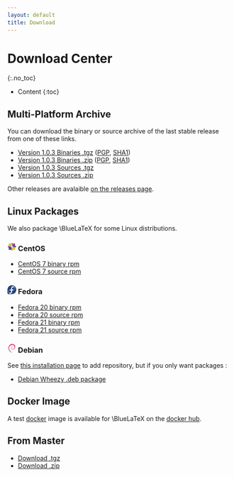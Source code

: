 ```yaml
---
layout: default
title: Download
---
```


Download Center
===============
{:.no_toc}

* Content
{:toc}

Multi-Platform Archive
----------------------

You can download the binary or source archive of the last stable release from one of these links.

 - [Version 1.0.3 Binaries .tgz](https://github.com/gnieh/bluelatex/releases/download/v1.0.3/bluelatex-1.0.3.tgz) ([PGP](https://github.com/gnieh/bluelatex/releases/download/v1.0.3/bluelatex-1.0.3.tgz.asc), [SHA1](https://github.com/gnieh/bluelatex/releases/download/v1.0.3/bluelatex-1.0.3.tgz.sha1))
 - [Version 1.0.3 Binaries .zip](https://github.com/gnieh/bluelatex/releases/download/v1.0.3/bluelatex-1.0.3.zip) ([PGP](https://github.com/gnieh/bluelatex/releases/download/v1.0.3/bluelatex-1.0.3.zip.asc), [SHA1](https://github.com/gnieh/bluelatex/releases/download/v1.0.3/bluelatex-1.0.3.zip.sha1))
 - [Version 1.0.3 Sources .tgz](https://github.com/gnieh/bluelatex/archive/v1.0.3.tar.gz)
 - [Version 1.0.3 Sources .zip](https://github.com/gnieh/bluelatex/archive/v1.0.3.zip)

Other releases are avalaible [on the releases page](https://github.com/gnieh/bluelatex/releases/).

Linux Packages
--------------

We also package \BlueLaTeX for some Linux distributions.

### ![CentOS logo](/images/centos.png) CentOS

 - [CentOS 7 binary rpm](http://ares.ptitoliv.net/bluelatex/bluelatex-1.0.3-1.el7.centos.x86_64.rpm)
 - [CentOS 7 source rpm](http://ares.ptitoliv.net/bluelatex/bluelatex-1.0.3-1.el7.centos.src.rpm)

### ![Fedora logo](/images/fedora.png) Fedora

 - [Fedora 20 binary rpm](http://ares.ptitoliv.net/bluelatex/bluelatex-1.0.3-1.fc20.x86_64.rpm)
 - [Fedora 20 source rpm](http://ares.ptitoliv.net/bluelatex/bluelatex-1.0.3-1.fc20.src.rpm)
 - [Fedora 21 binary rpm](http://ares.ptitoliv.net/bluelatex/bluelatex-1.0.3-1.fc21.x86_64.rpm)
 - [Fedora 21 source rpm](http://ares.ptitoliv.net/bluelatex/bluelatex-1.0.3-1.fc21.src.rpm)

### ![Debian logo](/images/debian.png) Debian

See [this installation page](/installation/) to add repository, but if you only want packages :

 - [Debian Wheezy .deb package](http://deb.drouet.eu/pool/main/b/bluelatex/bluelatex_1.0.3-2_all.deb)

Docker Image
------------

A test [docker](https://www.docker.com/) image is available for \BlueLaTeX on the [docker hub](https://registry.hub.docker.com/u/ptitoliv/bluelatex/).

From Master
-----------

 - [Download .tgz](https://github.com/gnieh/bluelatex/tarball/master)
 - [Download .zip](https://github.com/gnieh/bluelatex/zipball/master)
